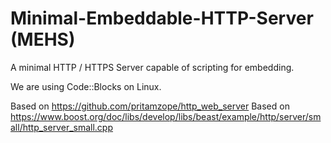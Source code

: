 # Minimal-Embeddable-HTTP-Server (MEHS)
A minimal HTTP / HTTPS Server capable of scripting for embedding. 

We are using Code::Blocks on Linux.

Based on https://github.com/pritamzope/http_web_server
Based on https://www.boost.org/doc/libs/develop/libs/beast/example/http/server/small/http_server_small.cpp
